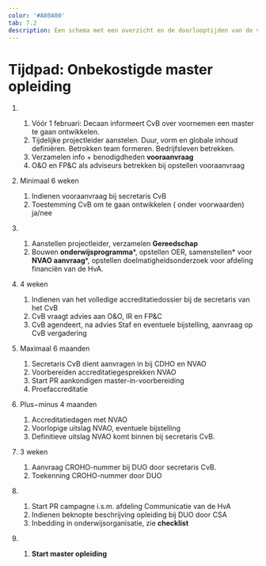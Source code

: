 ```yaml
---
color: '#A80A00'
tab: 7.2
description: Een schema met een overzicht en de doorlooptijden van de verschillende stappen die gezet moeten worden.
---
```


# Tijdpad: Onbekostigde master opleiding

1.  &nbsp;

    1. Vóór 1 februari: Decaan informeert CvB over voornemen een master te gaan ontwikkelen.
    1. Tijdelijke projectleider aanstelen. Duur, vorm en globale inhoud definiëren. Betrokken team formeren. Bedrijfsleven betrekken.
    1. Verzamelen info + benodigdheden **vooraanvraag**
    1. O&O en FP&C  als adviseurs betrekken bij opstellen vooraanvraag

1. Minimaal 6 weken

    1. Indienen vooraanvraag bij secretaris CvB
    1. Toestemming CvB om te gaan ontwikkelen  ( onder voorwaarden) ja/nee

1.  &nbsp;

    1. Aanstellen projectleider, verzamelen **Gereedschap**
    1. Bouwen **onderwijsprogramma**\*, opstellen OER, samenstellen\* voor **NVAO aanvraag**\*, opstellen doelmatigheidsonderzoek voor afdeling financiën van de HvA.

1. 4 weken

    1. Indienen van het volledige accreditatiedossier bij de secretaris van het CvB
    1. CvB vraagt advies aan O&O, IR en FP&C
    1. CvB agendeert, na advies Staf en eventuele bijstelling,  aanvraag op CvB vergadering

1. Maximaal 6 maanden

    1. Secretaris CvB dient aanvragen in bij CDHO en NVAO
    1. Voorbereiden accreditatiegesprekken NVAO
    1. Start PR aankondigen master-in-voorbereiding
    1. Proefaccreditatie

1. Plus−minus 4 maanden

    1. Accreditatiedagen met NVAO
    1. Voorlopige uitslag NVAO, eventuele bijstelling
    1. Definitieve uitslag NVAO komt binnen bij secretaris CvB.

1. 3 weken

    1. Aanvraag CROHO-nummer bij DUO door secretaris CvB.
    1. Toekenning CROHO-nummer door DUO

1.  &nbsp;

    1. Start PR campagne i.s.m. afdeling Communicatie van de HvA
    1. Indienen beknopte beschrijving opleiding bij DUO door CSA
    1. Inbedding in onderwijsorganisatie, zie **checklist**

1.  &nbsp;

    1. **Start master opleiding**
